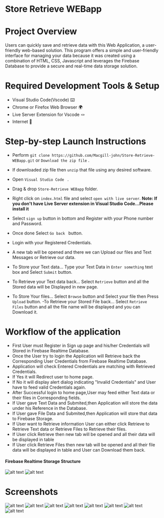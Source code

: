 
# Store Retrieve WEBapp

# Project Overview

Users can quickly save and retrieve data with this Web Application, a user-friendly web-based solution. This program offers a simple and user-friendly interface for managing your data because it was created using a combination of HTML, CSS, Javascript and leverages the Firebase Database to provide a secure and real-time data storage solution.

# Required Development Tools & Setup

- Visual Studio Code(Vscode) ⌨️ 
- Chrome or Firefox Web Browser 🌍
- Live Server Extension for Vscode 🪢 
- Internet 🛜



# Step-by-step Launch Instructions

- Perform ``` git clone https://github.com/Macgill-john/Store-Retrieve-WEBapp.git ```  or ``` Download the zip file ``` .

- If downloaded zip file then ```unzip``` that file using any desired software.
- Open ```Visual Studio Code ``` .

- Drag & drop ```Store-Retrieve WEBapp``` folder.
- Right click on ```index.html``` file and select ```open with live server```.
 **Note: If you don't have Live Server extension in Visual Studio Code...Please install it**
 - Select ```sign up``` button in bottom and Register with your Phone number and Password.
 - Once done Select ```Go back ``` button.
 - Login with your Registered Credentials.
 - A new tab will be opened and there we can Upload our files and Text Messages or Retrieve our data.
 - To Store your Text data... Type your Text Data in ```Enter something``` text box and Select ```Submit``` button.
 - To Retrieve your Text data back... Select ```Retrieve``` button and all the Stored data will be Displayed in new page.
 - To Store Your files... Select ```Browse``` button and Select your file then Press ```Upload``` button.
 -To Retrieve your Stored File back... Select ```Retrieve Files``` button and all the file name will be displayed and you can Download it.

 # Workflow of the application

 - First User must Register in Sign up page and his/her Credentials will Stored in Firebase Realtime Database.
 - Once the User try to login the Application will Retrieve back the Corresponding User Credentials from Firebase Realtime Database.
 - Application will check Entered Credentials are matching with Retrieved Credentials.
 - If Yes it will Redirect user to home page.
 - If No it will display alert dialog indicating "Invalid Credentials" and User have to feed valid Credentials again.
 - After Successful login to home page,User may feed either Text data or their files in Corresponding fields.
 - If User gave Text Data and Submited,then Application will store the data under his Reference in the Database.
 - If User gave File Data and Submited,then Application will store that data to Firebase Storage.
 - If User want to Retrieve information User can either click Retrieve to Retrieve Text data or Retrieve Files to Retrieve their files.
 - If User click Retrieve then new tab will be opened and all their data will be displayed in table 
 - If User click Retrieve Files then new tab will be opened and all their file data will be displayed in table and User can Download them back.

 #### Firebase Realtime Storage Structure
 
 ![alt text](githubimg/realtime.png)
 ![alt text](githubimg/Storage.png)

 # Screenshots

 ![alt text](githubimg/signup.png)
 ![alt text](githubimg/login.png)
 ![alt text](githubimg/hometext.png)
 ![alt text](githubimg/homefile.png)
 ![alt text](githubimg/textret.png)
 ![alt text](githubimg/selectfile.png)
 ![alt text](githubimg/fileupload.png)
 ![alt text](githubimg/fileret.png)
 
 





 

